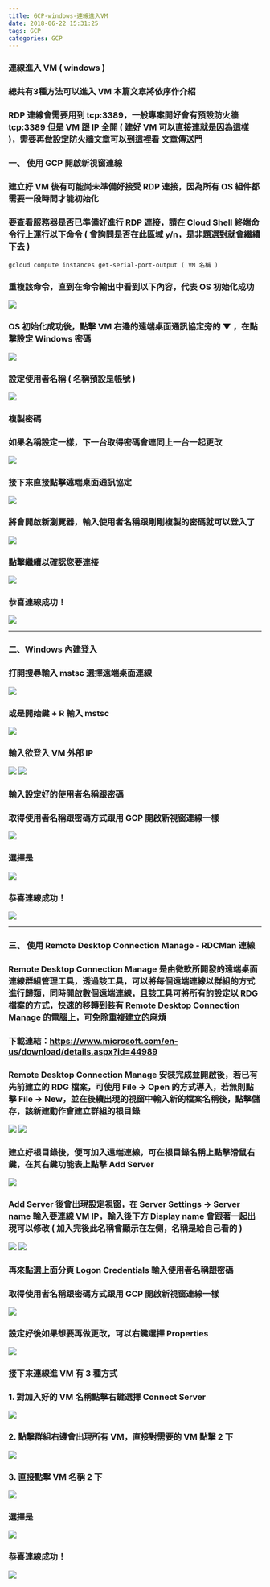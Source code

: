 ```yaml
---
title: GCP-windows-連線進入VM
date: 2018-06-22 15:31:25
tags: GCP
categories: GCP
---
```


### 連線進入 VM ( windows )

### 總共有3種方法可以進入 VM 本篇文章將依序作介紹

<!-- more -->

### RDP 連線會需要用到 tcp:3389，一般專案開好會有預設防火牆 tcp:3389 但是 VM 跟 IP 全開 ( 建好 VM 可以直接連就是因為這樣 )，需要再做設定防火牆文章可以到這裡看 [文章傳送門](https://snoopy30485.github.io/2018/06/20/GCP-%E9%98%B2%E7%81%AB%E7%89%86/)

### 一、 使用 GCP 開啟新視窗連線

### 建立好 VM 後有可能尚未準備好接受 RDP 連接，因為所有 OS 組件都需要一段時間才能初始化

### 要查看服務器是否已準備好進行 RDP 連接，請在 Cloud Shell 終端命令行上運行以下命令 ( 會詢問是否在此區域 y/n，是非題選對就會繼續下去 )

```
gcloud compute instances get-serial-port-output ( VM 名稱 )
```

### 重複該命令，直到在命令輸出中看到以下內容，代表 OS 初始化成功

![ ](images/1.png)

### OS 初始化成功後，點擊 VM 右邊的遠端桌面通訊協定旁的 ▼ ，在點擊設定 Windows 密碼

![ ](images/2.png)

### 設定使用者名稱 ( 名稱預設是帳號 )

![ ](images/3.png)

### 複製密碼

### 如果名稱設定一樣，下一台取得密碼會連同上一台一起更改

![ ](images/4.png)

### 接下來直接點擊遠端桌面通訊協定

![ ](images/5.png)

### 將會開啟新瀏覽器，輸入使用者名稱跟剛剛複製的密碼就可以登入了

![ ](images/6.png)

### 點擊繼續以確認您要連接

![ ](images/7.png)

### 恭喜連線成功！

![ ](images/8.png)

***

### 二、Windows 內建登入

### 打開搜尋輸入 mstsc 選擇遠端桌面連線

![ ](images/9.png)

### 或是開始鍵 + R 輸入 mstsc

![ ](images/10.png)

### 輸入欲登入 VM 外部 IP

![ ](images/11.png)
![ ](images/12.png)

### 輸入設定好的使用者名稱跟密碼

### 取得使用者名稱跟密碼方式跟用 GCP 開啟新視窗連線一樣

![ ](images/13.png)

### 選擇是

![ ](images/14.png)

### 恭喜連線成功！

![ ](images/15.png)

***

### 三、 使用 Remote Desktop Connection Manage - RDCMan 連線

### Remote Desktop Connection Manage 是由微軟所開發的遠端桌面連線群組管理工具，透過該工具，可以將每個遠端連線以群組的方式進行歸類，同時開啟數個遠端連線，且該工具可將所有的設定以 RDG 檔案的方式，快速的移轉到裝有 Remote Desktop Connection Manage 的電腦上，可免除重複建立的麻煩

### 下載連結：https://www.microsoft.com/en-us/download/details.aspx?id=44989

### Remote Desktop Connection Manage 安裝完成並開啟後，若已有先前建立的 RDG 檔案，可使用 File → Open 的方式導入，若無則點擊 File → New，並在後續出現的視窗中輸入新的檔案名稱後，點擊儲存，該新建動作會建立群組的根目錄

![ ](images/16.png)
![ ](images/17.png)

### 建立好根目錄後，便可加入遠端連線，可在根目錄名稱上點擊滑鼠右鍵，在其右鍵功能表上點擊 Add Server

![ ](images/18.png)

### Add Server 後會出現設定視窗，在 Server Settings → Server name 輸入要連線 VM IP，輸入後下方 Display name 會跟著一起出現可以修改 ( 加入完後此名稱會顯示在左側，名稱是給自己看的 )

![ ](images/19.png)
![ ](images/31.1.png)

### 再來點選上面分頁 Logon Credentials 輸入使用者名稱跟密碼

### 取得使用者名稱跟密碼方式跟用 GCP 開啟新視窗連線一樣

![ ](images/20.png)

### 設定好後如果想要再做更改，可以右鍵選擇 Properties

![ ](images/32.png)

### 接下來連線進 VM 有 3 種方式

### 1. 對加入好的 VM 名稱點擊右鍵選擇 Connect Server

![ ](images/21.png)

### 2. 點擊群組右邊會出現所有 VM，直接對需要的 VM 點擊 2 下

![ ](images/22.1.png)

### 3. 直接點擊 VM 名稱 2 下

![ ](images/23.png)

### 選擇是

![ ](images/24.png)

### 恭喜連線成功！

![ ](images/25.png)